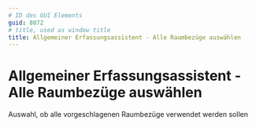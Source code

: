 ```yaml
---
# ID des GUI Elements
guid: 8072
# title, used as window title
title: Allgemeiner Erfassungsassistent - Alle Raumbezüge auswählen
---
```


# Allgemeiner Erfassungsassistent - Alle Raumbezüge auswählen

Auswahl, ob alle vorgeschlagenen Raumbezüge verwendet werden sollen

